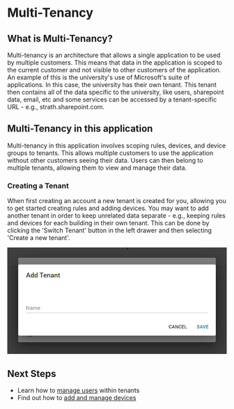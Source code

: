 # Multi-Tenancy

## What is Multi-Tenancy?

Multi-tenancy is an architecture that allows a single application to be used by multiple customers. This means that data in the application is scoped to the current customer and not visible to other customers of the application. An example of this is the university's use of Microsoft's suite of applications. In this case, the university has their own tenant. This tenant then contains all of the data specific to the university, like users, sharepoint data, email, etc and some services can be accessed by a tenant-specific URL - e.g., strath.sharepoint.com.

## Multi-Tenancy in this application

Multi-tenancy in this application involves scoping rules, devices, and device groups to tenants. This allows multiple customers to use the application without other customers seeing their data. Users can then belong to multiple tenants, allowing them to view and manage their data.

### Creating a Tenant

When first creating an account a new tenant is created for you, allowing you to get started creating rules and adding devices. You may want to add another tenant in order to keep unrelated data separate - e.g., keeping rules and devices for each building in their own tenant. This can be done by clicking the 'Switch Tenant' button in the left drawer and then selecting 'Create a new tenant'.

![](img/create-tenant.png)

## Next Steps

* Learn how to [manage users](users.md) within tenants
* Find out how to [add and manage devices](devices.md)